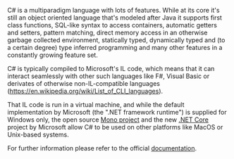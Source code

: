 C# is a multiparadigm language with lots of features. While at its core it's still an object oriented language that's modeled after Java it supports first class functions, SQL-like syntax to access containers, automatic getters and setters, pattern matching, direct memory access in an otherwise garbage collected environment, statically typed, dynamically typed and (to a certain degree) type inferred programming and many other features in a constantly growing feature set.

C# is typically compiled to Microsoft's IL code, which means that it can interact seamlessly with other such languages like F#, Visual Basic or derivates of otherwise non-IL-compatible languages (https://en.wikipedia.org/wiki/List_of_CLI_languages).

That IL code is run in a virtual machine, and while the default implementation by Microsoft (the ".NET framework runtime") is supplied for Windows only, the open source [Mono project](http://www.mono-project.com/) and the new [.NET Core](https://www.microsoft.com/net/core) project by Microsoft allow C# to be used on other platforms like MacOS or Unix-based systems.

For further information please refer to the official [documentation](https://docs.microsoft.com/en-us/dotnet/csharp/).
